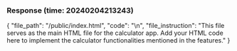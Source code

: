 ### Response (time: 20240204213243)

{
  "file_path": "/public/index.html",
  "code": "<!-- This is the main HTML file for the calculator app -->\n<!-- Add your HTML code here for implementing the calculator functionality -->",
  "file_instruction": "This file serves as the main HTML file for the calculator app. Add your HTML code here to implement the calculator functionalities mentioned in the features."
}